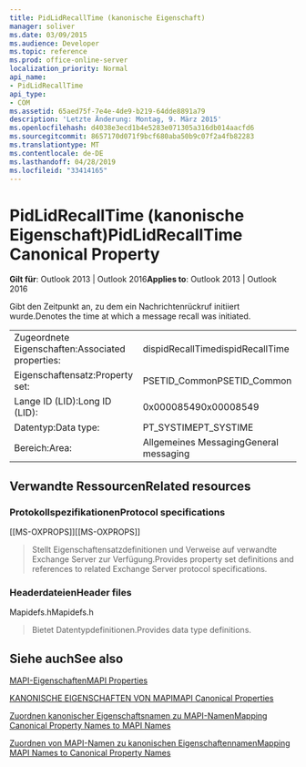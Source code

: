 ```yaml
---
title: PidLidRecallTime (kanonische Eigenschaft)
manager: soliver
ms.date: 03/09/2015
ms.audience: Developer
ms.topic: reference
ms.prod: office-online-server
localization_priority: Normal
api_name:
- PidLidRecallTime
api_type:
- COM
ms.assetid: 65aed75f-7e4e-4de9-b219-64dde8891a79
description: 'Letzte Änderung: Montag, 9. März 2015'
ms.openlocfilehash: d4038e3ecd1b4e5283e071305a316db014aacfd6
ms.sourcegitcommit: 8657170d071f9bcf680aba50b9c07f2a4fb82283
ms.translationtype: MT
ms.contentlocale: de-DE
ms.lasthandoff: 04/28/2019
ms.locfileid: "33414165"
---
```

# <a name="pidlidrecalltime-canonical-property"></a><span data-ttu-id="18002-103">PidLidRecallTime (kanonische Eigenschaft)</span><span class="sxs-lookup"><span data-stu-id="18002-103">PidLidRecallTime Canonical Property</span></span>

  
  
<span data-ttu-id="18002-104">**Gilt für**: Outlook 2013 | Outlook 2016</span><span class="sxs-lookup"><span data-stu-id="18002-104">**Applies to**: Outlook 2013 | Outlook 2016</span></span> 
  
<span data-ttu-id="18002-105">Gibt den Zeitpunkt an, zu dem ein Nachrichtenrückruf initiiert wurde.</span><span class="sxs-lookup"><span data-stu-id="18002-105">Denotes the time at which a message recall was initiated.</span></span>
  
|||
|:-----|:-----|
|<span data-ttu-id="18002-106">Zugeordnete Eigenschaften:</span><span class="sxs-lookup"><span data-stu-id="18002-106">Associated properties:</span></span>  <br/> |<span data-ttu-id="18002-107">dispidRecallTime</span><span class="sxs-lookup"><span data-stu-id="18002-107">dispidRecallTime</span></span>  <br/> |
|<span data-ttu-id="18002-108">Eigenschaftensatz:</span><span class="sxs-lookup"><span data-stu-id="18002-108">Property set:</span></span>  <br/> |<span data-ttu-id="18002-109">PSETID_Common</span><span class="sxs-lookup"><span data-stu-id="18002-109">PSETID_Common</span></span>  <br/> |
|<span data-ttu-id="18002-110">Lange ID (LID):</span><span class="sxs-lookup"><span data-stu-id="18002-110">Long ID (LID):</span></span>  <br/> |<span data-ttu-id="18002-111">0x00008549</span><span class="sxs-lookup"><span data-stu-id="18002-111">0x00008549</span></span>  <br/> |
|<span data-ttu-id="18002-112">Datentyp:</span><span class="sxs-lookup"><span data-stu-id="18002-112">Data type:</span></span>  <br/> |<span data-ttu-id="18002-113">PT_SYSTIME</span><span class="sxs-lookup"><span data-stu-id="18002-113">PT_SYSTIME</span></span>  <br/> |
|<span data-ttu-id="18002-114">Bereich:</span><span class="sxs-lookup"><span data-stu-id="18002-114">Area:</span></span>  <br/> |<span data-ttu-id="18002-115">Allgemeines Messaging</span><span class="sxs-lookup"><span data-stu-id="18002-115">General messaging</span></span>  <br/> |
   
## <a name="related-resources"></a><span data-ttu-id="18002-116">Verwandte Ressourcen</span><span class="sxs-lookup"><span data-stu-id="18002-116">Related resources</span></span>

### <a name="protocol-specifications"></a><span data-ttu-id="18002-117">Protokollspezifikationen</span><span class="sxs-lookup"><span data-stu-id="18002-117">Protocol specifications</span></span>

<span data-ttu-id="18002-118">[[MS-OXPROPS]]</span><span class="sxs-lookup"><span data-stu-id="18002-118">[[MS-OXPROPS]]</span></span> 
  
> <span data-ttu-id="18002-119">Stellt Eigenschaftensatzdefinitionen und Verweise auf verwandte Exchange Server zur Verfügung.</span><span class="sxs-lookup"><span data-stu-id="18002-119">Provides property set definitions and references to related Exchange Server protocol specifications.</span></span>
    
### <a name="header-files"></a><span data-ttu-id="18002-120">Headerdateien</span><span class="sxs-lookup"><span data-stu-id="18002-120">Header files</span></span>

<span data-ttu-id="18002-121">Mapidefs.h</span><span class="sxs-lookup"><span data-stu-id="18002-121">Mapidefs.h</span></span>
  
> <span data-ttu-id="18002-122">Bietet Datentypdefinitionen.</span><span class="sxs-lookup"><span data-stu-id="18002-122">Provides data type definitions.</span></span>
    
## <a name="see-also"></a><span data-ttu-id="18002-123">Siehe auch</span><span class="sxs-lookup"><span data-stu-id="18002-123">See also</span></span>



[<span data-ttu-id="18002-124">MAPI-Eigenschaften</span><span class="sxs-lookup"><span data-stu-id="18002-124">MAPI Properties</span></span>](mapi-properties.md)
  
[<span data-ttu-id="18002-125">KANONISCHE EIGENSCHAFTEN VON MAPI</span><span class="sxs-lookup"><span data-stu-id="18002-125">MAPI Canonical Properties</span></span>](mapi-canonical-properties.md)
  
[<span data-ttu-id="18002-126">Zuordnen kanonischer Eigenschaftsnamen zu MAPI-Namen</span><span class="sxs-lookup"><span data-stu-id="18002-126">Mapping Canonical Property Names to MAPI Names</span></span>](mapping-canonical-property-names-to-mapi-names.md)
  
[<span data-ttu-id="18002-127">Zuordnen von MAPI-Namen zu kanonischen Eigenschaftennamen</span><span class="sxs-lookup"><span data-stu-id="18002-127">Mapping MAPI Names to Canonical Property Names</span></span>](mapping-mapi-names-to-canonical-property-names.md)


